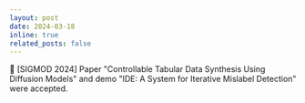 ```yaml
---
layout: post
date: 2024-03-18
inline: true
related_posts: false
---
```


:pencil: [SIGMOD 2024] Paper "Controllable Tabular Data Synthesis Using Diffusion Models" and demo "IDE: A System for Iterative Mislabel Detection" were accepted.

